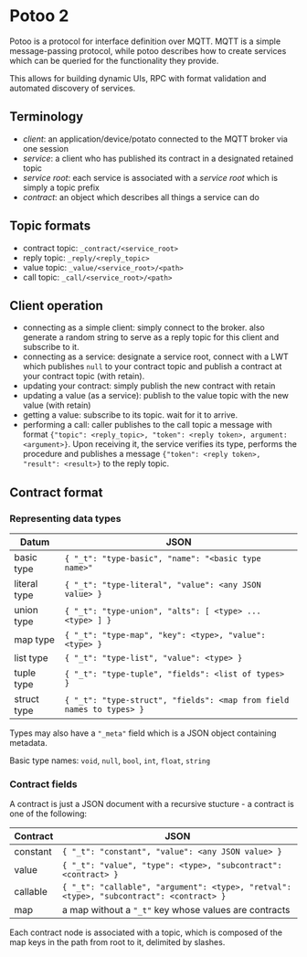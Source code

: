 # Potoo 2

Potoo is a protocol for interface definition over MQTT. MQTT is a simple
message-passing protocol, while potoo describes how to create services which
can be queried for the functionality they provide.

This allows for building dynamic UIs, RPC with format validation and
automated discovery of services.

## Terminology

- *client*: an application/device/potato connected to the MQTT broker via one session
- *service*: a client who has published its contract in a designated retained topic
- *service root*: each service is associated with a *service root* which is simply a topic prefix
- *contract*: an object which describes all things a service can do

## Topic formats
- contract topic: `_contract/<service_root>`
- reply topic: `_reply/<reply_topic>`
- value topic: `_value/<service_root>/<path>`
- call topic: `_call/<service_root>/<path>`

## Client operation

- connecting as a simple client: simply connect to the broker. also generate a
  random string to serve as a reply topic for this client and subscribe
  to it.
- connecting as a service: designate a service root, connect with a
  LWT which publishes `null` to your contract topic and publish a contract
  at your contract topic (with retain).
- updating your contract: simply publish the new contract with retain
- updating a value (as a service): publish to the value topic with the new
  value (with retain)
- getting a value: subscribe to its topic. wait for it to arrive.
- performing a call: caller publishes to the call topic a message with
  format `{"topic": <reply_topic>, "token": <reply token>, argument: <argument>}`.
  Upon receiving it, the service verifies its type, performs the procedure
  and publishes a message `{"token": <reply token>, "result": <result>}` to the
  reply topic.

## Contract format

### Representing data types
| Datum           | JSON                              |
| --------------- | --------------------------------- |
| basic type      | `{ "_t": "type-basic", "name": "<basic type name>"` |
| literal type    | `{ "_t": "type-literal", "value": <any JSON value> }` |
| union type      | `{ "_t": "type-union", "alts": [ <type> ... <type> ] }` |
| map type        | `{ "_t": "type-map", "key": <type>, "value": <type> }` |
| list type       | `{ "_t": "type-list", "value": <type> }` |
| tuple type      | `{ "_t": "type-tuple", "fields": <list of types> }` |
| struct type     | `{ "_t": "type-struct", "fields": <map from field names to types> }` |

Types may also have a `"_meta"` field which is a JSON object containing
metadata.

Basic type names: `void`, `null`, `bool`, `int`, `float`, `string`

### Contract fields
A contract is just a JSON document with a recursive stucture - a contract is one
of the following:

| Contract           | JSON                              |
| ------------------ | --------------------------------- |
| constant           | `{ "_t": "constant", "value": <any JSON value> }` |
| value              | `{ "_t": "value", "type": <type>, "subcontract": <contract> }` |
| callable           | `{ "_t": "callable", "argument": <type>, "retval": <type>, "subcontract": <contract> }` |
| map                | a map without a `"_t"` key whose values are contracts |

Each contract node is associated with a topic, which is composed of the map
keys in the path from root to it, delimited by slashes.
